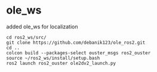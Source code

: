 # ole_ws
added ole_ws for localization

```
cd ros2_ws/src/
git clone https://github.com/debanik123/ole_ros2.git
cd ..
colcon build --packages-select ouster_msgs ros2_ouster
source ~/ros2_ws/install/setup.bash
ros2 launch ros2_ouster ole2dv2_launch.py

```
